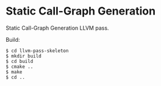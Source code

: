 # Static Call-Graph Generation 

Static Call-Graph Generation LLVM pass.

Build:

    $ cd llvm-pass-skeleton
    $ mkdir build
    $ cd build
    $ cmake ..
    $ make
    $ cd ..
